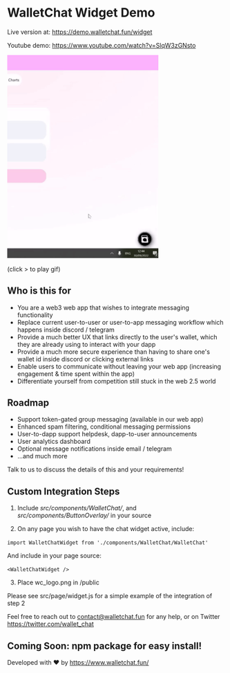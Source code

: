 # WalletChat Widget Demo

Live version at: https://demo.walletchat.fun/widget

Youtube demo: https://www.youtube.com/watch?v=SlqW3zGNsto

<img src="220930 widget demo.gif" width="350" title="widget demo">

(click > to play gif)

## Who is this for

- You are a web3 web app that wishes to integrate messaging functionality
- Replace current user-to-user or user-to-app messaging workflow which happens inside discord / telegram
- Provide a much better UX that links directly to the user's wallet, which they are already using to interact with your dapp
- Provide a much more secure experience than having to share one's wallet id inside discord or clicking external links
- Enable users to communicate without leaving your web app (increasing engagement & time spent within the app)
- Differentiate yourself from competition still stuck in the web 2.5 world

## Roadmap

- Support token-gated group messaging (available in our web app)
- Enhanced spam filtering, conditional messaging permissions
- User-to-dapp support helpdesk, dapp-to-user announcements
- User analytics dashboard
- Optional message notifications inside email / telegram
- ...and much more

Talk to us to discuss the details of this and your requirements!

## Custom Integration Steps

1) Include *src/components/WalletChat/*, and *src/components/ButtonOverlay/* in your source

2) On any page you wish to have the chat widget active, include: 

```import WalletChatWidget from './components/WalletChat/WalletChat'```

And include in your page source: 

```<WalletChatWidget />```

3) Place wc_logo.png in /public

Please see src/page/widget.js for a simple example of the integration of step 2

Feel free to reach out to contact@walletchat.fun for any help, or on Twitter https://twitter.com/wallet_chat

## Coming Soon: npm package for easy install!

Developed with ❤ by https://www.walletchat.fun/
